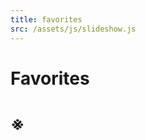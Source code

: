 ```yaml
---
title: favorites
src: /assets/js/slideshow.js
---
```


# Favorites

<div class = "slideshow-container">
    <a class="prev-slideshow" onclick="plusSlides(-1)"></a>
    <a class="next-slideshow" onclick="plusSlides(+1)"></a>
</div>

# ※
